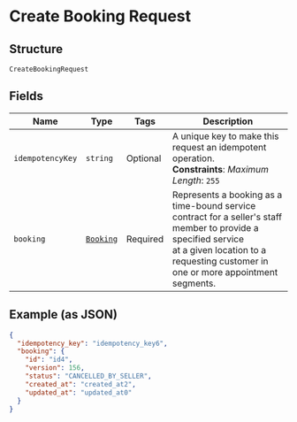 
# Create Booking Request

## Structure

`CreateBookingRequest`

## Fields

| Name | Type | Tags | Description |
|  --- | --- | --- | --- |
| `idempotencyKey` | `string` | Optional | A unique key to make this request an idempotent operation.<br>**Constraints**: *Maximum Length*: `255` |
| `booking` | [`Booking`](/doc/models/booking.md) | Required | Represents a booking as a time-bound service contract for a seller's staff member to provide a specified service<br>at a given location to a requesting customer in one or more appointment segments. |

## Example (as JSON)

```json
{
  "idempotency_key": "idempotency_key6",
  "booking": {
    "id": "id4",
    "version": 156,
    "status": "CANCELLED_BY_SELLER",
    "created_at": "created_at2",
    "updated_at": "updated_at0"
  }
}
```

